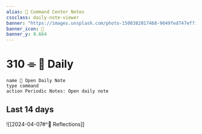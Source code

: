```yaml
---
alias: 🌱 Command Center Notes
cssclass: daily-note-viewer
banner: "https://images.unsplash.com/photo-1500382017468-9049fed747ef?ixlib=rb-4.0.3&ixid=MnwxMjA3fDB8MHxwaG90by1wYWdlfHx8fGVufDB8fHx8&auto=format&fit=crop&w=2532&q=80"
banner_icon: 🌱
banner_y: 0.664
---
```

# 310 ⌯ 🌱 Daily

```button
name 🌱 Open Daily Note
type command
action Periodic Notes: Open daily note
```

## Last 14 days
![[2024-04-07#^🧘 Reflections]]
